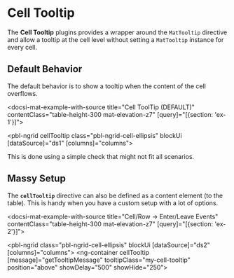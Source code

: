 # Cell Tooltip

The **Cell Tooltip** plugins provides a wrapper around the `MatTooltip` directive and allow a tooltip at the cell level without
setting a `MatTooltip` instance for every cell.

## Default Behavior

The default behavior is to show a tooltip when the content of the cell overflows.

<docsi-mat-example-with-source title="Cell ToolTip (DEFAULT)" contentClass="table-height-300 mat-elevation-z7" [query]="[{section: 'ex-1'}]">
  <!--@pebula-example:ex-1-->
  <pbl-ngrid cellTooltip class="pbl-ngrid-cell-ellipsis"
            blockUi [dataSource]="ds1" [columns]="columns"></pbl-ngrid>
  <!--@pebula-example:ex-1-->
</docsi-mat-example-with-source>

This is done using a simple check that might not fit all scenarios.

## Massy Setup

The **`cellTooltip`** directive can also be defined as a content element (to the table).
This is handy when you have a custom setup with a lot of options.

<docsi-mat-example-with-source title="Cell/Row -> Enter/Leave Events" contentClass="table-height-300 mat-elevation-z7" [query]="[{section: 'ex-2'}]">
  <!--@pebula-example:ex-2-->
  <pbl-ngrid class="pbl-ngrid-cell-ellipsis" blockUi [dataSource]="ds2" [columns]="columns">
    <ng-container cellTooltip
                  [message]="getTooltipMessage"
                  tooltipClass="my-cell-tooltip"
                  position="above"
                  showDelay="500"
                  showHide="250"></ng-container>
  </pbl-ngrid>
  <!--@pebula-example:ex-2-->
</docsi-mat-example-with-source>
